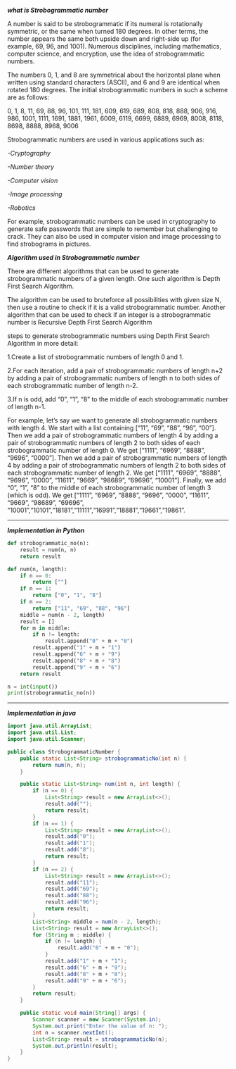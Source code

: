 

***what is Strobogrammatic number***


A number is said to be strobogrammatic if its numeral is rotationally symmetric, or the same when turned 180 degrees. In other terms, the number appears the same both upside down and right-side up (for example, 69, 96, and 1001). Numerous disciplines, including mathematics, computer science, and encryption, use the idea of strobogrammatic numbers.

The numbers 0, 1, and 8 are symmetrical about the horizontal plane when written using standard characters (ASCII), and 6 and 9 are identical when rotated 180 degrees. The initial strobogrammatic numbers in such a scheme are as follows:

0, 1, 8, 11, 69, 88, 96, 101, 111, 181, 609, 619, 689, 808, 818, 888, 906, 916, 986, 1001, 1111, 1691, 1881, 1961, 6009, 6119, 6699, 6889, 6969, 8008, 8118, 8698, 8888, 8968, 9006

Strobogrammatic numbers are used in various applications such as:

*-Cryptography*

*-Number theory*

*-Computer vision*

*-Image processing*

*-Robotics*

For example, strobogrammatic numbers can be used in cryptography to generate safe passwords that are simple to remember but challenging to crack. They can also be used in computer vision and image processing to find strobograms in pictures.


***Algorithm used in Strobogrammatic number***

There are different algorithms that can be used to generate strobogrammatic numbers of a given length. One such algorithm is Depth First Search Algorithm.

The algorithm can be used to bruteforce all possibilities with given size N, then use a routine to check if it is a valid strobogrammatic number. Another algorithm that can be used to check if an integer is a strobogrammatic number is Recursive Depth First Search Algorithm


steps to generate strobogrammatic numbers using Depth First Search Algorithm in more detail:

1.Create a list of strobogrammatic numbers of length 0 and 1.

2.For each iteration, add a pair of strobogrammatic numbers of length n+2 by adding a pair of strobogrammatic numbers of length n to both sides of each strobogrammatic number of length n-2.

3.If n is odd, add “0”, “1”, “8” to the middle of each strobogrammatic number of length n-1.

For example, let’s say we want to generate all strobogrammatic numbers with length 4. We start with a list containing [“11”, “69”, “88”, “96”, “00”]. Then we add a pair of strobogrammatic numbers of length 4 by adding a pair of strobogrammatic numbers of length 2 to both sides of each strobogrammatic number of length 0. We get [“1111”, “6969”, “8888”, “9696”, “0000”]. Then we add a pair of strobogrammatic numbers of length 4 by adding a pair of strobogrammatic numbers of length 2 to both sides of each strobogrammatic number of length 2. We get [“1111”, “6969”, “8888”, “9696”, “0000”, “11611”, “9669”, “98689”, “69696”, “10001”]. Finally, we add “0”, “1”, “8” to the middle of each strobogrammatic number of length 3 (which is odd). We get [“1111”, “6969”, “8888”, “9696”, “0000”, “11611”, “9669”, “98689”, “69696”, “10001”,“10101”,“18181”,“11111”,“16991”,“18881”,“19661”,“19861”.



















<hr>

***Implementation in Python***

```py
def strobogrammatic_no(n):
    result = num(n, n)
    return result

def num(n, length):
    if n == 0:
        return [""]
    if n == 1:
        return ["0", "1", "8"]
    if n == 2:
        return ["11", "69", "88", "96"]
    middle = num(n - 2, length)
    result = []
    for m in middle:
        if n != length:
            result.append("0" + m + "0")
        result.append("1" + m + "1")
        result.append("6" + m + "9")
        result.append("8" + m + "8")
        result.append("9" + m + "6")
    return result

n = int(input())
print(strobogrammatic_no(n))

```


<hr>


***Implementation in java***

``` java
import java.util.ArrayList;
import java.util.List;
import java.util.Scanner;

public class StrobogrammaticNumber {
    public static List<String> strobogrammaticNo(int n) {
        return num(n, n);
    }

    public static List<String> num(int n, int length) {
        if (n == 0) {
            List<String> result = new ArrayList<>();
            result.add("");
            return result;
        }
        if (n == 1) {
            List<String> result = new ArrayList<>();
            result.add("0");
            result.add("1");
            result.add("8");
            return result;
        }
        if (n == 2) {
            List<String> result = new ArrayList<>();
            result.add("11");
            result.add("69");
            result.add("88");
            result.add("96");
            return result;
        }
        List<String> middle = num(n - 2, length);
        List<String> result = new ArrayList<>();
        for (String m : middle) {
            if (n != length) {
                result.add("0" + m + "0");
            }
            result.add("1" + m + "1");
            result.add("6" + m + "9");
            result.add("8" + m + "8");
            result.add("9" + m + "6");
        }
        return result;
    }

    public static void main(String[] args) {
        Scanner scanner = new Scanner(System.in);
        System.out.print("Enter the value of n: ");
        int n = scanner.nextInt();
        List<String> result = strobogrammaticNo(n);
        System.out.println(result);
    }
}

